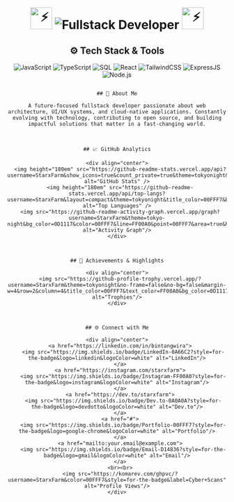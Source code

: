 <div align="center">

<!-- Futuristic Animated Header -->
<h1>
  <img src="https://raw.githubusercontent.com/StarxFarm/starxfarm-assets/main/cyber-glow.gif" width="50" alt="⚡"/>
  <img src="https://readme-typing-svg.demolab.com?font=Fira+Code&weight=700&size=35&duration=3000&pause=1000&color=00FFF7&center=true&vCenter=true&multiline=false&width=450&height=50&lines=Fullstack+Developer" alt="Fullstack Developer"/>
  <img src="https://raw.githubusercontent.com/StarxFarm/starxfarm-assets/main/cyber-glow.gif" width="50" alt="⚡"/>
</h1>




## ⚙️ Tech Stack & Tools

![JavaScript](https://img.shields.io/badge/-JavaScript-F7DF1E?logo=javascript&logoColor=black)
![TypeScript](https://img.shields.io/badge/-TypeScript-3178C6?logo=typescript&logoColor=white)
![SQL](https://img.shields.io/badge/-SQL-4479A1?logo=postgresql&logoColor=white)
![React](https://img.shields.io/badge/-React-20232A?logo=react&logoColor=61DAFB)
![TailwindCSS](https://img.shields.io/badge/-TailwindCSS-06B6D4?logo=tailwindcss&logoColor=white)
![ExpressJS](https://img.shields.io/badge/-ExpressJS-000000?logo=express&logoColor=white)
![Node.js](https://img.shields.io/badge/-Node.js-339933?logo=node.js&logoColor=white)

```

## 🤖 About Me

A future-focused fullstack developer passionate about web architecture, UI/UX systems, and cloud-native applications. Constantly evolving with technology, contributing to open source, and building impactful solutions that matter in a fast-changing world.



## 📈 GitHub Analytics

<div align="center">
  <img height="180em" src="https://github-readme-stats.vercel.app/api?username=StarxFarm&show_icons=true&count_private=true&theme=tokyonight&icon_color=00FFF7&title_color=00FFF7&bg_color=0D1117&border_color=00FFF7&border_radius=15" alt="GitHub Stats" />
  <img height="180em" src="https://github-readme-stats.vercel.app/api/top-langs?username=StarxFarm&layout=compact&theme=tokyonight&title_color=00FFF7&bg_color=0D1117&border_color=00FFF7&border_radius=15&langs_count=8" alt="Top Languages" />
  <img src="https://github-readme-activity-graph.vercel.app/graph?username=StarxFarm&theme=tokyo-night&bg_color=0D1117&color=00FFF7&line=FF00A0&point=00FFF7&area=true&hide_border=false&border_color=00FFF7&radius=15" alt="Activity Graph"/>
</div>



## 🧬 Achievements & Highlights

<div align="center">
  <img src="https://github-profile-trophy.vercel.app/?username=StarxFarm&theme=tokyonight&no-frame=false&no-bg=false&margin-w=4&row=2&column=4&title_color=00FFF7&text_color=FF00A0&bg_color=0D1117&border_color=00FFF7" alt="Trophies"/>
</div>



## 🌐 Connect with Me

<div align="center">
  <a href="https://linkedin.com/in/bintangwira">
    <img src="https://img.shields.io/badge/LinkedIn-0A66C2?style=for-the-badge&logo=linkedin&logoColor=white" alt="LinkedIn"/>
  </a>
  <a href="https://instagram.com/starxfarm">
    <img src="https://img.shields.io/badge/Instagram-FF00A0?style=for-the-badge&logo=instagram&logoColor=white" alt="Instagram"/>
  </a>
  <a href="https://dev.to/starxfarm">
    <img src="https://img.shields.io/badge/Dev.to-0A0A0A?style=for-the-badge&logo=devdotto&logoColor=white" alt="Dev.to"/>
  </a>
  <a href="#">
    <img src="https://img.shields.io/badge/Portfolio-00FFF7?style=for-the-badge&logo=google-chrome&logoColor=white" alt="Portfolio"/>
  </a>
  <a href="mailto:your.email@example.com">
    <img src="https://img.shields.io/badge/Email-D14836?style=for-the-badge&logo=gmail&logoColor=white" alt="Email"/>
  </a>
  <br><br>
  <img src="https://komarev.com/ghpvc/?username=StarxFarm&color=00FFF7&style=for-the-badge&label=Cyber+Scans" alt="Profile Views"/>
</div>



